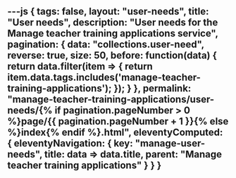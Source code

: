 ---js
{
  tags: false,
  layout: "user-needs",
  title: "User needs",
  description: "User needs for the Manage teacher training applications service",
  pagination: {
    data: "collections.user-need",
    reverse: true,
    size: 50,
    before: function(data) {
      return data.filter(item => {
        return item.data.tags.includes('manage-teacher-training-applications');
      });
    }
  },
  permalink: "manage-teacher-training-applications/user-needs/{% if pagination.pageNumber > 0 %}page/{{ pagination.pageNumber + 1 }}{% else %}index{% endif %}.html",
  eleventyComputed: {
    eleventyNavigation: {
      key: "manage-user-needs",
      title: data => data.title,
      parent: "Manage teacher training applications"
    }
  }
}
---
